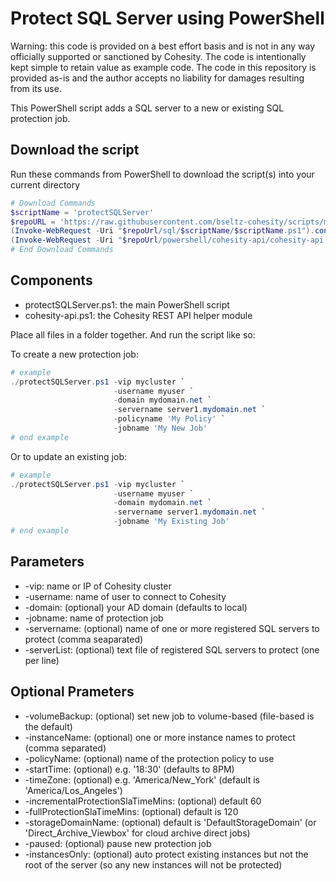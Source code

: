 # Protect SQL Server using PowerShell

Warning: this code is provided on a best effort basis and is not in any way officially supported or sanctioned by Cohesity. The code is intentionally kept simple to retain value as example code. The code in this repository is provided as-is and the author accepts no liability for damages resulting from its use.

This PowerShell script adds a SQL server to a new or existing SQL protection job.

## Download the script

Run these commands from PowerShell to download the script(s) into your current directory

```powershell
# Download Commands
$scriptName = 'protectSQLServer'
$repoURL = 'https://raw.githubusercontent.com/bseltz-cohesity/scripts/master'
(Invoke-WebRequest -Uri "$repoUrl/sql/$scriptName/$scriptName.ps1").content | Out-File "$scriptName.ps1"; (Get-Content "$scriptName.ps1") | Set-Content "$scriptName.ps1"
(Invoke-WebRequest -Uri "$repoUrl/powershell/cohesity-api/cohesity-api.ps1").content | Out-File cohesity-api.ps1; (Get-Content cohesity-api.ps1) | Set-Content cohesity-api.ps1
# End Download Commands
```

## Components

* protectSQLServer.ps1: the main PowerShell script
* cohesity-api.ps1: the Cohesity REST API helper module

Place all files in a folder together. And run the script like so:

To create a new protection job:

```powershell
# example
./protectSQLServer.ps1 -vip mycluster `
                       -username myuser `
                       -domain mydomain.net `
                       -servername server1.mydomain.net `
                       -policyname 'My Policy' `
                       -jobname 'My New Job'
# end example
```

Or to update an existing job:

```powershell
# example
./protectSQLServer.ps1 -vip mycluster `
                       -username myuser `
                       -domain mydomain.net `
                       -servername server1.mydomain.net `
                       -jobname 'My Existing Job'
# end example
```

## Parameters

* -vip: name or IP of Cohesity cluster
* -username: name of user to connect to Cohesity
* -domain: (optional) your AD domain (defaults to local)
* -jobname: name of protection job
* -servername: (optional) name of one or more registered SQL servers to protect (comma seaparated)
* -serverList: (optional) text file of registered SQL servers to protect (one per line)

## Optional Prameters

* -volumeBackup: (optional) set new job to volume-based (file-based is the default)
* -instanceName: (optional) one or more instance names to protect (comma separated)
* -policyName: (optional) name of the protection policy to use
* -startTime: (optional) e.g. '18:30' (defaults to 8PM)
* -timeZone: (optional) e.g. 'America/New_York' (default is 'America/Los_Angeles')
* -incrementalProtectionSlaTimeMins: (optional) default 60
* -fullProtectionSlaTimeMins: (optional) default is 120
* -storageDomainName: (optional) default is 'DefaultStorageDomain' (or 'Direct_Archive_Viewbox' for cloud archive direct jobs)
* -paused: (optional) pause new protection job
* -instancesOnly: (optional) auto protect existing instances but not the root of the server (so any new instances will not be protected)
